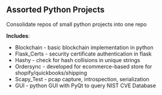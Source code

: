 ## Assorted Python Projects

Consolidate repos of small python projects into one repo

**Includes**: 

 - Blockchain - basic blockchain implementation in python
 - Flask_Certs - security certificate authentication in flask
 - Hashy - check for hash collisions in unique strings
 - Ordersync - developed for ecommerce-based store for shopify/quickbooks/shipping 
 - Scapy_Test - pcap capture, introspection, serialization
 - GUI - python GUI with PyQt to query NIST CVE Database
